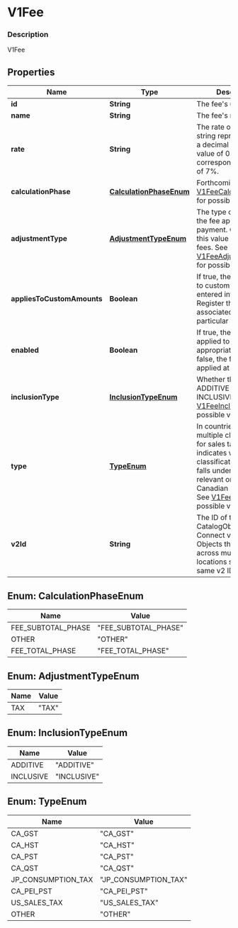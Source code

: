 
# V1Fee

### Description

V1Fee

## Properties
Name | Type | Description | Notes
------------ | ------------- | ------------- | -------------
**id** | **String** | The fee&#39;s unique ID. |  [optional]
**name** | **String** | The fee&#39;s name. |  [optional]
**rate** | **String** | The rate of the fee, as a string representation of a decimal number. A value of 0.07 corresponds to a rate of 7%. |  [optional]
**calculationPhase** | [**CalculationPhaseEnum**](#CalculationPhaseEnum) | Forthcoming See [V1FeeCalculationPhase](#type-v1feecalculationphase) for possible values |  [optional]
**adjustmentType** | [**AdjustmentTypeEnum**](#AdjustmentTypeEnum) | The type of adjustment the fee applies to a payment. Currently, this value is TAX for all fees. See [V1FeeAdjustmentType](#type-v1feeadjustmenttype) for possible values |  [optional]
**appliesToCustomAmounts** | **Boolean** | If true, the fee applies to custom amounts entered into Square Register that are not associated with a particular item. |  [optional]
**enabled** | **Boolean** | If true, the fee is applied to all appropriate items. If false, the fee is not applied at all. |  [optional]
**inclusionType** | [**InclusionTypeEnum**](#InclusionTypeEnum) | Whether the fee is ADDITIVE or INCLUSIVE. See [V1FeeInclusionType](#type-v1feeinclusiontype) for possible values |  [optional]
**type** | [**TypeEnum**](#TypeEnum) | In countries with multiple classifications for sales taxes, indicates which classification the fee falls under. Currently relevant only to Canadian merchants. See [V1FeeType](#type-v1feetype) for possible values |  [optional]
**v2Id** | **String** | The ID of the CatalogObject in the Connect v2 API. Objects that are shared across multiple locations share the same v2 ID. |  [optional]


<a name="CalculationPhaseEnum"></a>
## Enum: CalculationPhaseEnum
Name | Value
---- | -----
FEE_SUBTOTAL_PHASE | &quot;FEE_SUBTOTAL_PHASE&quot;
OTHER | &quot;OTHER&quot;
FEE_TOTAL_PHASE | &quot;FEE_TOTAL_PHASE&quot;


<a name="AdjustmentTypeEnum"></a>
## Enum: AdjustmentTypeEnum
Name | Value
---- | -----
TAX | &quot;TAX&quot;


<a name="InclusionTypeEnum"></a>
## Enum: InclusionTypeEnum
Name | Value
---- | -----
ADDITIVE | &quot;ADDITIVE&quot;
INCLUSIVE | &quot;INCLUSIVE&quot;


<a name="TypeEnum"></a>
## Enum: TypeEnum
Name | Value
---- | -----
CA_GST | &quot;CA_GST&quot;
CA_HST | &quot;CA_HST&quot;
CA_PST | &quot;CA_PST&quot;
CA_QST | &quot;CA_QST&quot;
JP_CONSUMPTION_TAX | &quot;JP_CONSUMPTION_TAX&quot;
CA_PEI_PST | &quot;CA_PEI_PST&quot;
US_SALES_TAX | &quot;US_SALES_TAX&quot;
OTHER | &quot;OTHER&quot;



